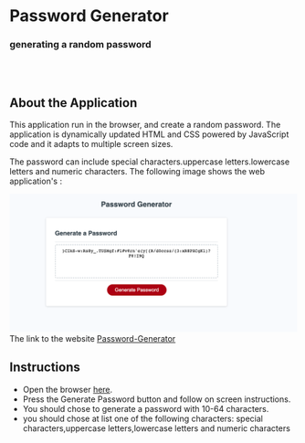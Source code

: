 # Password Generator
### generating a random password 
<br>
<br>

## About the Application
This application  run in the browser, and create a random password. The application is dynamically updated HTML and CSS powered by JavaScript code and it adapts to multiple screen sizes.

The password can include special characters.uppercase letters.lowercase letters and numeric characters.
The following image shows the web application's :
<br>

![application img](./assets/Screenshot%202023-01-06%20at%2017.21.23.png)
The link to the website [Password-Generator](https://asherbeck10.github.io/Password-Generator/)

## Instructions
* Open the browser [here](https://asherbeck10.github.io/Password-Generator/).
* Press the Generate Password button and follow on screen instructions.
* You should chose to generate a password with 10-64 characters.
* you should chose at list one of the following characters:
special characters,uppercase letters,lowercase letters and numeric characters






